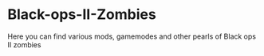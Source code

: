 # Black-ops-II-Zombies
Here you can find various mods, gamemodes and other pearls of Black ops II zombies 
